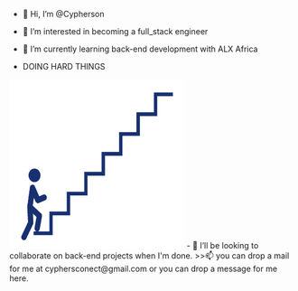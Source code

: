 - 👋 Hi, I’m @Cypherson
- 👀 I’m interested in becoming a full_stack engineer
- 🌱 I’m currently learning back-end development with ALX Africa

- DOING HARD THINGS
<img src="https://github.com/Cypherson/config_gifs/blob/main/stair_animations(1).gif" alt="alt text" class="responsive-gif">
- 💞️ I’ll be looking to collaborate on back-end projects when I'm done.    >>📫 you can drop a mail for me at cyphersconect@gmail.com or you can drop a message for me here.
